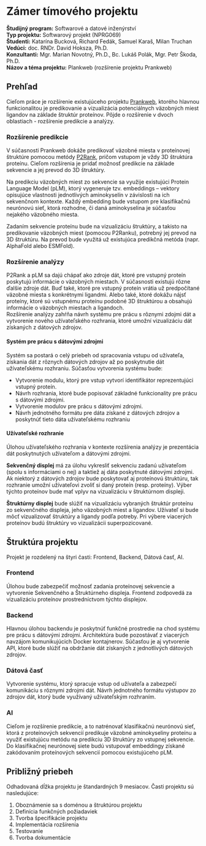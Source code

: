 # Zámer tímového projektu 
 
**Študijný program:** Softwarové a datové inženýrství  
**Typ projektu:** Softwarový projekt (NPRG069)  
**Študenti:** Katarína Bucková, Richard Fedák, Samuel Karaš, Milan Truchan   
**Vedúci:** doc. RNDr. David Hoksza, Ph.D.  
**Konzultanti:** Mgr. Marian Novotný, Ph.D., Bc. Lukáš Polák, Mgr. Petr Škoda, Ph.D.  
**Názov a téma projektu:** Plankweb (rozšírenie projektu Prankweb)

## Prehľad

Cieľom práce je rozšírenie existujúceho projektu [Prankweb](https://prankweb.cz/), ktorého hlavnou funkcionalitou je predikovanie a vizualizácia potenciálnych väzobných miest ligandov na základe štruktúr proteínov. Pôjde o rozšírenie v dvoch oblastiach - rozšírenie predikcie a analýzy.

### Rozšírenie predikcie

V súčasnosti Prankweb dokáže predikovať väzobné miesta v proteínovej štruktúre pomocou metódy [P2Rank](https://github.com/cusbg/p2rank-framework), pričom vstupom je vždy 3D štruktúra proteínu. Cieľom rozšírenia je pridať možnosť predikcie na základe sekvencie a jej prevod do 3D štruktúry.
  
Na predikciu väzobných miest zo sekvencie sa využije existujúci Protein Language Model (pLM), ktorý vygeneruje tzv. embeddings – vektory opisujúce vlastnosti jednotlivých aminokyselín v závislosti na ich sekvenčnom kontexte. Každý embedding bude vstupom pre klasifikačnú neurónovú sieť, ktorá rozhodne, či daná aminokyselina je súčasťou nejakého väzobného miesta. 

Zadaním sekvencie proteínu bude na vizualizáciu štruktúry, a takisto na predikovanie väzobných miest (pomocou P2Ranku), potrebný jej prevod na 3D štruktúru. Na prevod bude využitá už existujúca predikčná metóda (napr. AlphaFold alebo ESMFold).

### Rozšírenie analýzy

P2Rank a pLM sa dajú chápať ako zdroje dát, ktoré pre vstupný proteín poskytujú informácie o väzobných miestach. V súčasnosti existujú rôzne ďalšie zdroje dát. Buď také, ktoré pre vstupný proteín vrátia už predpočítané väzobné miesta s konkrétnymi ligandmi. Alebo také, ktoré dokážu nájsť proteíny, ktoré sú vstupnému proteínu podobné 3D štruktúrou a obsahujú informácie o väzobných miestach a ligandoch.  
Rozšírenie analýzy zahŕňa návrh systému pre prácu s rôznymi zdojmi dát a vytvorenie nového užívateľského rozhrania, ktoré umožní vizualizáciu dát získaných z dátových zdrojov.

#### Systém pre prácu s dátovými zdrojmi

Systém sa postará o celý priebeh od spracovania vstupu od užívateľa, získania dát z rôznych dátových zdrojov až po poskytnutie dát užívateľskému rozhraniu. Súčasťou vytvorenia systému bude:
- Vytvorenie modulu, ktorý pre vstup vytvorí identifikátor reprezentujúci vstupný proteín.
- Návrh rozhrania, ktoré bude popisovať základné funkcionality pre prácu s dátovými zdrojmi.
- Vytvorenie modulov pre prácu s dátovými zdrojmi.
- Návrh jednotného formátu pre dáta získané z dátových zdrojov a poskytnúť tieto dáta užívateľskému rozhraniu


#### Užívateľské rozhranie
Úlohou užívateľského rozhrania v kontexte rozšírenia analýzy je prezentácia dát poskytnutých užívateľom a dátovými zdrojmi.

**Sekvenčný displej** má za úlohu vykresliť sekvenciu zadanú užívateľom (spolu s informáciami o nej) a taktiež aj dáta poskytnuté dátovými zdrojmi. Ak niektorý z dátových zdrojov bude poskytovať aj proteínovú štruktúru, tak rozhranie umožní užívateľovi zvoliť si daný proteín (resp. proteíny). Výber týchto proteínov bude mať vplyv na vizualizáciu v štruktúrnom displeji.

**Štruktúrny displej** bude slúžiť na vizualizáciu vybraných štruktúr proteínu zo sekvenčného displeja, jeho väzobných miest a ligandov. Užívateľ si bude môcť vizualizovať štruktúry a ligandy podľa potreby. Pri výbere viacerých proteínov budú štruktúry vo vizualizácii superpozicované.

## Štruktúra projektu

Projekt je rozdelený na štyri časti: Frontend, Backend, Dátová časť, AI.

### Frontend

Úlohou bude zabezpečiť možnosť zadania proteínovej sekvencie a vytvorenie Sekvenčného a Štruktúrneho displeja. Frontend zodpovedá za vizualizáciu proteínov prostredníctvom týchto displejov.

### Backend

Hlavnou úlohou backendu je poskytnúť funkčné prostredie na chod systému pre prácu s dátovými zdrojmi. Architektúra bude pozostávať z viacerých navzájom komunikujúcich Docker kontajnerov. Súčasťou je aj vytvorenie API, ktoré bude slúžiť na obdržanie dát získaných z jednotlivých dátových zdrojov.

### Dátová časť

Vytvorenie systému, ktorý spracuje vstup od užívateľa a zabezpečí komunikáciu s rôznymi zdrojmi dát. Návrh jednotného formátu výstupov zo zdrojov dát, ktorý bude využívaný užívateľským rozhraním.

### AI

Cieľom je rozšírenie predikcie, a to natrénovať klasifikačnú neurónovú sieť, ktorá z proteínových sekvencií predikuje väzobné aminokyseliny proteínu a využiť existujúcu metódu na predikciu 3D štruktúry zo vstupnej sekvencie. Do klasifikačnej neurónovej siete budú vstupovať embeddingy získané zakódovaním proteínových sekvencií pomocou existujúceho pLM. 

## Približný priebeh

Odhadovaná dĺžka projektu je štandardných 9 mesiacov. Časti projektu sú nasledujúce:
1.	Oboznámenie sa s doménou a štruktúrou projektu
2.	Definícia funkčných požiadaviek
3.	Tvorba špecifikácie projektu
4.	Implementácia rozšírenia
5.	Testovanie
6.	Tvorba dokumentácie

